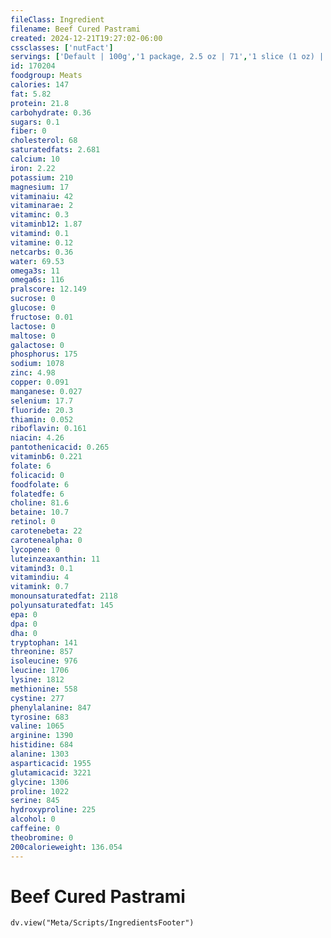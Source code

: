 ```yaml
---
fileClass: Ingredient
filename: Beef Cured Pastrami
created: 2024-12-21T19:27:02-06:00
cssclasses: ['nutFact']
servings: ['Default | 100g','1 package, 2.5 oz | 71','1 slice (1 oz) | 28']
id: 170204
foodgroup: Meats
calories: 147
fat: 5.82
protein: 21.8
carbohydrate: 0.36
sugars: 0.1
fiber: 0
cholesterol: 68
saturatedfats: 2.681
calcium: 10
iron: 2.22
potassium: 210
magnesium: 17
vitaminaiu: 42
vitaminarae: 2
vitaminc: 0.3
vitaminb12: 1.87
vitamind: 0.1
vitamine: 0.12
netcarbs: 0.36
water: 69.53
omega3s: 11
omega6s: 116
pralscore: 12.149
sucrose: 0
glucose: 0
fructose: 0.01
lactose: 0
maltose: 0
galactose: 0
phosphorus: 175
sodium: 1078
zinc: 4.98
copper: 0.091
manganese: 0.027
selenium: 17.7
fluoride: 20.3
thiamin: 0.052
riboflavin: 0.161
niacin: 4.26
pantothenicacid: 0.265
vitaminb6: 0.221
folate: 6
folicacid: 0
foodfolate: 6
folatedfe: 6
choline: 81.6
betaine: 10.7
retinol: 0
carotenebeta: 22
carotenealpha: 0
lycopene: 0
luteinzeaxanthin: 11
vitamind3: 0.1
vitamindiu: 4
vitamink: 0.7
monounsaturatedfat: 2118
polyunsaturatedfat: 145
epa: 0
dpa: 0
dha: 0
tryptophan: 141
threonine: 857
isoleucine: 976
leucine: 1706
lysine: 1812
methionine: 558
cystine: 277
phenylalanine: 847
tyrosine: 683
valine: 1065
arginine: 1390
histidine: 684
alanine: 1303
asparticacid: 1955
glutamicacid: 3221
glycine: 1306
proline: 1022
serine: 845
hydroxyproline: 225
alcohol: 0
caffeine: 0
theobromine: 0
200calorieweight: 136.054
---
```


# Beef Cured Pastrami

```dataviewjs
dv.view("Meta/Scripts/IngredientsFooter")
```